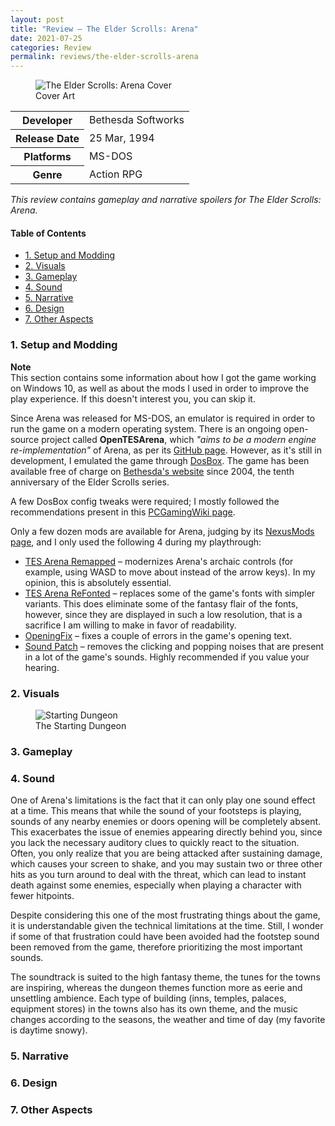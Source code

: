 ```yaml
---
layout: post
title: "Review – The Elder Scrolls: Arena"
date: 2021-07-25
categories: Review
permalink: reviews/the-elder-scrolls-arena
---
```


<div class="row">
    <figure class="review-cover-art">
        <img src="https://images.pcgamingwiki.com/5/5e/The_Elder_Scrolls_Arena_cover.jpg" alt="The Elder Scrolls: Arena Cover">
        <figcaption>Cover Art</figcaption>
    </figure>
    <table class="review-metadata">
        <tr>
            <th>Developer</th>
            <td>Bethesda Softworks</td>
        </tr>
        <tr>
            <th>Release Date</th>
            <td>25 Mar, 1994</td>
        </tr>
        <tr>
            <th>Platforms</th>
            <td>MS-DOS</td>
        </tr>
        <tr>
            <th>Genre</th>
            <td>Action RPG</td>
        </tr>
    </table>
</div>

*This review contains gameplay and narrative spoilers for The Elder Scrolls: Arena.*

#### Table of Contents
- [1. Setup and Modding](#1-setup-and-modding)
- [2. Visuals](#2-visuals)
- [3. Gameplay](#3-gameplay)
- [4. Sound](#4-sound)
- [5. Narrative](#5-narrative)
- [6. Design](#6-design)
- [7. Other Aspects](#7-other-aspects)

### 1. Setup and Modding

<p class="note">
<strong>Note</strong><br>
This section contains some information about how I got the game working on Windows 10, as well as about the mods I used in order to improve the play experience. If this doesn't interest you, you can skip it.
</p>

Since Arena was released for MS-DOS, an emulator is required in order to run the game on a modern operating system. There is an ongoing open-source project called **OpenTESArena**, which *"aims to be a modern engine re-implementation"* of Arena, as per its [GitHub page](https://github.com/afritz1/OpenTESArena). However, as it's still in development, I emulated the game through [DosBox](https://www.dosbox.com/). The game has been available free of charge on [Bethesda's website](https://elderscrolls.bethesda.net/en/arena/) since 2004, the tenth anniversary of the Elder Scrolls series.

A few DosBox config tweaks were required; I mostly followed the recommendations present in this [PCGamingWiki page](https://www.pcgamingwiki.com/wiki/The_Elder_Scrolls:_Arena). 

Only a few dozen mods are available for Arena, judging by its [NexusMods page](https://www.nexusmods.com/tesarena), and I only used the following 4 during my playthrough:

* [TES Arena Remapped](https://www.nexusmods.com/tesarena/mods/1) – modernizes Arena's archaic controls (for example, using WASD to move about instead of the arrow keys). In my opinion, this is absolutely essential.
* [TES Arena ReFonted](https://www.nexusmods.com/tesarena/mods/5) – replaces some of the game's fonts with simpler variants. This does eliminate some of the fantasy flair of the fonts, however, since they are displayed in such a low resolution, that is a sacrifice I am willing to make in favor of readability.
* [OpeningFix](https://www.nexusmods.com/tesarena/mods/13) – fixes a couple of errors in the game's opening text.
* [Sound Patch](https://www.nexusmods.com/tesarena/mods/15) – removes the clicking and popping noises that are present in a lot of the game's sounds. Highly recommended if you value your hearing.

### 2. Visuals

<figure>
    <img src="https://i.imgur.com/MItG2xF.jpeg" alt="Starting Dungeon">
    <figcaption>The Starting Dungeon</figcaption>
</figure>

### 3. Gameplay

### 4. Sound

One of Arena's limitations is the fact that it can only play one sound effect at a time. This means that while the sound of your footsteps is playing, sounds of any nearby enemies or doors opening will be completely absent. This exacerbates the issue of enemies appearing directly behind you, since you lack the necessary auditory clues to quickly react to the situation. Often, you only realize that you are being attacked after sustaining damage, which causes your screen to shake, and you may sustain two or three other hits as you turn around to deal with the threat, which can lead to instant death against some enemies, especially when playing a character with fewer hitpoints.

Despite considering this one of the most frustrating things about the game, it is understandable given the technical limitations at the time. Still, I wonder if some of that frustration could have been avoided had the footstep sound been removed from the game, therefore prioritizing the most important sounds.

The soundtrack is suited to the high fantasy theme, the tunes for the towns are inspiring, whereas the dungeon themes function more as eerie and unsettling ambience. Each type of building (inns, temples, palaces, equipment stores) in the towns also has its own theme, and the music changes according to the seasons, the weather and time of day (my favorite is daytime snowy).

### 5. Narrative

### 6. Design

### 7. Other Aspects